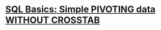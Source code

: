 # [SQL Basics: Simple PIVOTING data WITHOUT CROSSTAB](https://www.codewars.com/kata/5982020284a83baf2f00001c)
